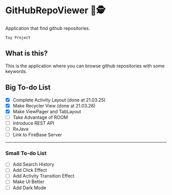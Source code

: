 # GitHubRepoViewer 📑🕵️
Application that find github repositories. ‍️ 

` Toy Project `

## What is this?
This is the application where you can browse github repositories with some keywords.

## Big To-do List 
- [X] Complete Activity Layout (done at 21.03.25)
- [X] Make Recycler View (done at 21.03.26)
- [X] Make ViewPager and TabLayout
- [ ] Take Advantage of ROOM
- [ ] Introduce REST API
- [ ] RxJava
- [ ] Link to FireBase Server

----------------
### Small To-do List 
- [ ] Add Search History
- [ ] Add Click Effect
- [ ] Add Activity Transition Effect
- [ ] Make UI Better
- [ ] Add Dark Mode
